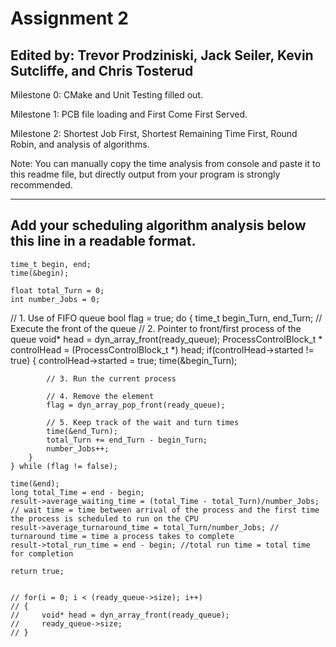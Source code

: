 # Assignment 2

## Edited by: Trevor Prodziniski, Jack Seiler, Kevin Sutcliffe, and Chris Tosterud

Milestone 0: CMake and Unit Testing filled out.

Milestone 1: PCB file loading and First Come First Served.

Milestone 2: Shortest Job First, Shortest Remaining Time First, Round Robin, and analysis of algorithms.

Note:
You can manually copy the time analysis from console and paste it to this readme file, but directly output from your program is strongly recommended.

---

## Add your scheduling algorithm analysis below this line in a readable format.

    time_t begin, end;
    time(&begin);

    float total_Turn = 0;
    int number_Jobs = 0;
// 1. Use of FIFO queue 
    bool flag = true;
    do {
        time_t begin_Turn, end_Turn;
        // Execute the front of the queue
        // 2. Pointer to front/first process of the queue
        void* head = dyn_array_front(ready_queue);
        ProcessControlBlock_t * controlHead = (ProcessControlBlock_t *) head;
        if(controlHead->started != true)
        {
            controlHead->started = true;
            time(&begin_Turn);

            // 3. Run the current process
            
            // 4. Remove the element
            flag = dyn_array_pop_front(ready_queue);

            // 5. Keep track of the wait and turn times
            time(&end_Turn);
            total_Turn += end_Turn - begin_Turn;
            number_Jobs++;
        }
    } while (flag != false);
    
    time(&end);
    long total_Time = end - begin;
    result->average_waiting_time = (total_Time - total_Turn)/number_Jobs;  // wait time = time between arrival of the process and the first time the process is scheduled to run on the CPU
    result->average_turnaround_time = total_Turn/number_Jobs; // turnaround time = time a process takes to complete
    result->total_run_time = end - begin; //total run time = total time for completion

    return true;

    
    // for(i = 0; i < (ready_queue->size); i++)
    // {
    //     void* head = dyn_array_front(ready_queue);
    //     ready_queue->size;
    // }
    